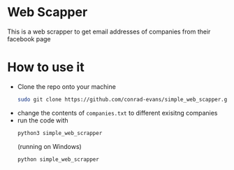 # Web Scapper

This is a web scrapper to get email addresses of companies from their facebook page

# How to use it

- Clone the repo onto your machine
  ```bash
  sudo git clone https://github.com/conrad-evans/simple_web_scapper.git
  ```
- change the contents of `companies.txt` to different exisitng companies
- run the code with
  ```python
  python3 simple_web_scrapper
  ```
  (running on Windows)
  ```python
  python simple_web_scrapper
  ```
